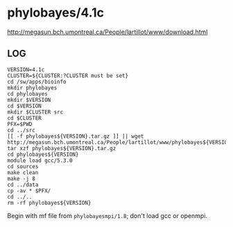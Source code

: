 phylobayes/4.1c
===============

<http://megasun.bch.umontreal.ca/People/lartillot/www/download.html>

LOG
---

    VERSION=4.1c
    CLUSTER=${CLUSTER:?CLUSTER must be set}
    cd /sw/apps/bioinfo
    mkdir phylobayes
    cd phylobayes
    mkdir $VERSION
    cd $VERSION
    mkdir $CLUSTER src
    cd $CLUSTER
    PFX=$PWD
    cd ../src
    [[ -f phylobayes${VERSION}.tar.gz ]] || wget http://megasun.bch.umontreal.ca/People/lartillot/www/phylobayes${VERSION}.tar.gz
    tar xzf phylobayes${VERSION}.tar.gz 
    cd phylobayes${VERSION}
    module load gcc/5.3.0
    cd sources
    make clean
    make -j 8
    cd ../data
    cp -av * $PFX/
    cd ../..
    rm -rf phylobayes${VERSION}

Begin with mf file from `phylobayesmpi/1.8`; don't load gcc or openmpi.
